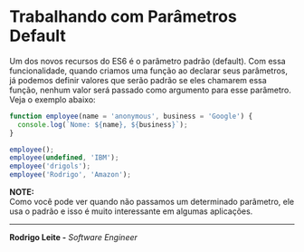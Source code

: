 # Trabalhando com Parâmetros Default

Um dos novos recursos do ES6 é o parâmetro padrão (default). Com essa funcionalidade, quando criamos uma função ao declarar seus parâmetros, já podemos definir valores que serão padrão se eles chamarem essa função, nenhum valor será passado como argumento para esse parâmetro. Veja o exemplo abaixo:

```js
function employee(name = 'anonymous', business = 'Google') {
  console.log(`Nome: ${name}, ${business}`);
}

employee();
employee(undefined, 'IBM');
employee('drigols');
employee('Rodrigo', 'Amazon');
```

**NOTE:**  
Como você pode ver quando não passamos um determinado parâmetro, ele usa o padrão e isso é muito interessante em algumas aplicações.

---

**Rodrigo Leite -** *Software Engineer*
